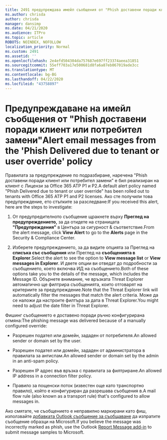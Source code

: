 ```yaml
---
title: 2491 предупреждава имейл съобщения от "Phish доставени поради клиент или потребител замени"
ms.author: chrisda
author: chrisda
manager: dansimp
ms.date: 04/21/2020
ms.audience: ITPro
ms.topic: article
ROBOTS: NOINDEX, NOFOLLOW
localization_priority: Normal
ms.custom: 2491
ms.assetid: ''
ms.openlocfilehash: 2e4efd504304da757687e697ff23374aeea31851
ms.sourcegitcommit: 55eff703a17e500681d8fa6a87eb067019ade3cc
ms.translationtype: MT
ms.contentlocale: bg-BG
ms.lasthandoff: 04/22/2020
ms.locfileid: "43758897"
---
```

# <a name="alert-email-messages-from-the-phish-delivered-due-to-tenant-or-user-override-policy"></a><span data-ttu-id="7d783-102">Предупреждаване на имейл съобщения от "Phish доставени поради клиент или потребител замени"</span><span class="sxs-lookup"><span data-stu-id="7d783-102">Alert email messages from the 'Phish Delivered due to tenant or user override' policy</span></span>

<span data-ttu-id="7d783-103">Правилата за предупреждение по подразбиране, наречена "Phish доставени поради клиент или потребител замени" е бил реализиран на клиент с Лицензи за Office 365 ATP P1 и P2.</span><span class="sxs-lookup"><span data-stu-id="7d783-103">A default alert policy named "Phish Delivered due to tenant or user override" has been rolled out to tenants with Office 365 ATP P1 and P2 licenses.</span></span> <span data-ttu-id="7d783-104">Ако сте получили това предупреждение, ето стъпките за разследване:</span><span class="sxs-lookup"><span data-stu-id="7d783-104">If you received this alert, here are the steps to investigate:</span></span>

1. <span data-ttu-id="7d783-105">От предупредителното съобщение щракнете върху **Преглед на предупреждението,** за да отидете на страницата **"Предупреждения"** в Центъра за сигурност & съответствие.</span><span class="sxs-lookup"><span data-stu-id="7d783-105">From the alert message, click **View Alert** to go to the **Alerts** page in the Security & Compliance Center.</span></span>

2. <span data-ttu-id="7d783-106">Изберете предупреждението, за да видите опцията за Преглед на **списъка със съобщения** или Преглед на **съобщенията в Explorer**.</span><span class="sxs-lookup"><span data-stu-id="7d783-106">Select the alert to see the option to **View message list** or **View messages in Explorer**.</span></span> <span data-ttu-id="7d783-107">И двете опции ви отведат до подробности за съобщението, което включва ИД на съобщението.</span><span class="sxs-lookup"><span data-stu-id="7d783-107">Both of these options take you to the details of the message, which includes the Message ID.</span></span> <span data-ttu-id="7d783-108">Обърнете внимание, че връзката Threat Explorer автоматично ще филтрира съобщенията, които отговарят на критериите за предупреждение.</span><span class="sxs-lookup"><span data-stu-id="7d783-108">Note that the Threat Explorer link will automatically filter the messages that match the alert criteria.</span></span> <span data-ttu-id="7d783-109">Може да се наложи да настроите филтъра за дата в Threat Explorer.</span><span class="sxs-lookup"><span data-stu-id="7d783-109">You might need to adjust the date filter in Threat Explorer.</span></span>

<span data-ttu-id="7d783-110">Фишинг съобщението е доставено поради ръчно конфигурирана отмяна:</span><span class="sxs-lookup"><span data-stu-id="7d783-110">The phishing message was delivered because of a manually configured override:</span></span>

- <span data-ttu-id="7d783-111">Разрешен подател или домейн, зададен от потребителя.</span><span class="sxs-lookup"><span data-stu-id="7d783-111">An allowed sender or domain set by the user.</span></span>

- <span data-ttu-id="7d783-112">Разрешен подател или домейн, зададен от администратора в правилата за антиспам.</span><span class="sxs-lookup"><span data-stu-id="7d783-112">An allowed sender or domain set by the admin in an anti-spam policy.</span></span>

- <span data-ttu-id="7d783-113">Разрешен IP адрес във връзка с правилата за филтриране.</span><span class="sxs-lookup"><span data-stu-id="7d783-113">An allowed IP address in a connection filter policy.</span></span>

- <span data-ttu-id="7d783-114">Правило за пощенски поток (известен още като транспортно правило), който е конфигуриран да разрешава съобщения в.</span><span class="sxs-lookup"><span data-stu-id="7d783-114">A mail flow rule (also known as a transport rule) that's configured to allow messages in.</span></span>

<span data-ttu-id="7d783-115">Ако смятате, че съобщението е неправилно маркирани като фиш, използвайте [добавката Outlook съобщение за съобщаване](https://support.office.com/article/b5caa9f1-cdf3-4443-af8c-ff724ea719d2) да изпратите съобщение образци на Microsoft.</span><span class="sxs-lookup"><span data-stu-id="7d783-115">If you believe the message was incorrectly marked as phish, use the Outlook [Report Message add-in](https://support.office.com/article/b5caa9f1-cdf3-4443-af8c-ff724ea719d2) to submit message samples to Microsoft.</span></span>

